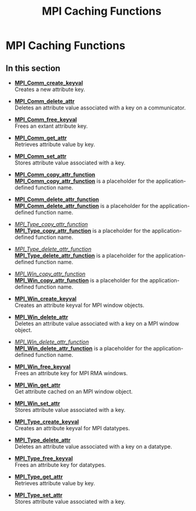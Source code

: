 ﻿---
title: MPI Caching Functions
TOCTitle: MPI Caching Functions
ms:assetid: 8F0F6B17-E886-4863-85F9-BB81BE27A3D4
ms:mtpsurl: https://msdn.microsoft.com/en-us/library/Dn473242(v=VS.85)
ms:contentKeyID: 59360788
ms.date: 03/28/2018
mtps_version: v=VS.85
---

# MPI Caching Functions

## In this section

  - [**MPI\_Comm\_create\_keyval**](mpi-comm-create-keyval-function.md)  
    Creates a new attribute key.

  - [**MPI\_Comm\_delete\_attr**](mpi-comm-delete-attr-function.md)  
    Deletes an attribute value associated with a key on a communicator.

  - [**MPI\_Comm\_free\_keyval**](mpi-comm-free-keyval-function.md)  
    Frees an extant attribute key.

  - [**MPI\_Comm\_get\_attr**](mpi-comm-get-attr-function.md)  
    Retrieves attribute value by key.

  - [**MPI\_Comm\_set\_attr**](mpi-comm-set-attr-function.md)  
    Stores attribute value associated with a key.

  - [**MPI\_Comm\_copy\_attr\_function**](mpi-comm-copy-attr-function-function.md)  
    [**MPI\_Comm\_copy\_attr\_function**](mpi-comm-copy-attr-function-function.md) is a placeholder for the application-defined function name.

  - [**MPI\_Comm\_delete\_attr\_function**](mpi-comm-delete-attr-function-function.md)  
    [**MPI\_Comm\_delete\_attr\_function**](mpi-comm-delete-attr-function-function.md) is a placeholder for the application-defined function name.

  - [*MPI\_Type\_copy\_attr\_function*](mpi-type-copy-attr-function-callback-function.md)  
    [**MPI\_Type\_copy\_attr\_function**](mpi-type-copy-attr-function-callback-function.md) is a placeholder for the application-defined function name.

  - [*MPI\_Type\_delete\_attr\_function*](mpi-type-delete-attr-function-callback-function.md)  
    [**MPI\_Type\_delete\_attr\_function**](mpi-type-delete-attr-function-callback-function.md) is a placeholder for the application-defined function name.

  - [*MPI\_Win\_copy\_attr\_function*](mpi-win-copy-attr-function-callback-function.md)  
    [**MPI\_Win\_copy\_attr\_function**](mpi-win-copy-attr-function-callback-function.md) is a placeholder for the application-defined function name.

  - [**MPI\_Win\_create\_keyval**](mpi-win-create-keyval-function.md)  
    Creates an attribute keyval for MPI window objects.

  - [**MPI\_Win\_delete\_attr**](mpi-win-delete-attr-function.md)  
    Deletes an attribute value associated with a key on a MPI window object.

  - [*MPI\_Win\_delete\_attr\_function*](mpi-win-delete-attr-function-callback-function.md)  
    [**MPI\_Win\_delete\_attr\_function**](mpi-win-delete-attr-function-callback-function.md) is a placeholder for the application-defined function name.

  - [**MPI\_Win\_free\_keyval**](mpi-win-free-keyval-function.md)  
    Frees an attribute key for MPI RMA windows.

  - [**MPI\_Win\_get\_attr**](mpi-win-get-attr-function.md)  
    Get attribute cached on an MPI window object.

  - [**MPI\_Win\_set\_attr**](mpi-win-set-attr-function.md)  
    Stores attribute value associated with a key.

  - [**MPI\_Type\_create\_keyval**](mpi-type-create-keyval-function.md)  
    Creates an attribute keyval for MPI datatypes.

  - [**MPI\_Type\_delete\_attr**](mpi-type-delete-attr-function.md)  
    Deletes an attribute value associated with a key on a datatype.

  - [**MPI\_Type\_free\_keyval**](mpi-type-free-keyval-function.md)  
    Frees an attribute key for datatypes.

  - [**MPI\_Type\_get\_attr**](mpi-type-get-attr-function.md)  
    Retrieves attribute value by key.

  - [**MPI\_Type\_set\_attr**](mpi-type-set-attr-function.md)  
    Stores attribute value associated with a key.

